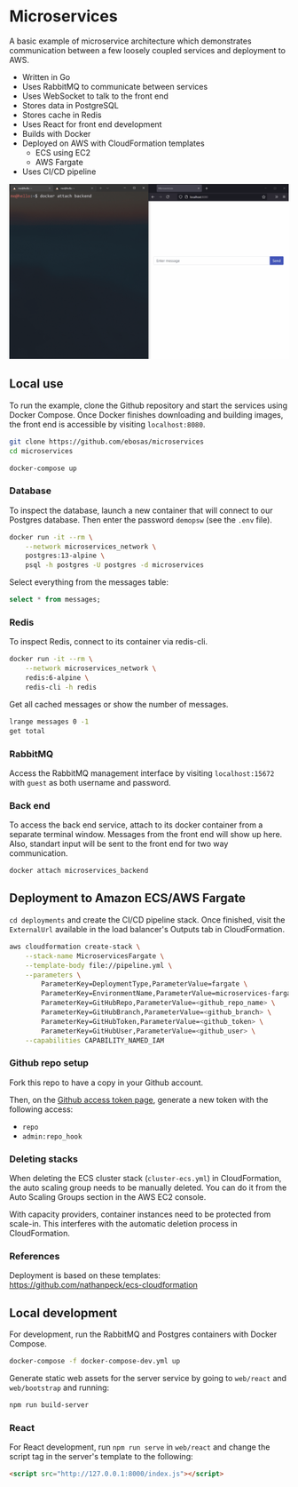 # Microservices

A basic example of microservice architecture which demonstrates communication between a few loosely coupled services and deployment to AWS.

* Written in Go
* Uses RabbitMQ to communicate between services
* Uses WebSocket to talk to the front end
* Stores data in PostgreSQL
* Stores cache in Redis
* Uses React for front end development
* Builds with Docker
* Deployed on AWS with CloudFormation templates
    * ECS using EC2
    * AWS Fargate
* Uses CI/CD pipeline

![](demo.gif)

## Local use

To run the example, clone the Github repository and start the services using Docker Compose. Once Docker finishes downloading and building images, the front end is accessible by visiting `localhost:8080`.

```bash
git clone https://github.com/ebosas/microservices
cd microservices
```
```bash
docker-compose up
```

### Database

To inspect the database, launch a new container that will connect to our Postgres database. Then enter the password `demopsw` (see the `.env` file).

```bash
docker run -it --rm \
    --network microservices_network \
    postgres:13-alpine \
    psql -h postgres -U postgres -d microservices
```

Select everything from the messages table:

```sql
select * from messages;
```

### Redis

To inspect Redis, connect to its container via redis-cli.

```bash
docker run -it --rm \
    --network microservices_network \
    redis:6-alpine \
    redis-cli -h redis
```

Get all cached messages or show the number of messages.

```bash
lrange messages 0 -1
get total
```

### RabbitMQ

Access the RabbitMQ management interface by visiting `localhost:15672` with `guest` as both username and password.

### Back end

To access the back end service, attach to its docker container from a separate terminal window. Messages from the front end will show up here. Also, standart input will be sent to the front end for two way communication.

```bash
docker attach microservices_backend
```

## Deployment to Amazon ECS/AWS Fargate

`cd deployments` and create the CI/CD pipeline stack. Once finished, visit the `ExternalUrl` available in the load balancer's Outputs tab in CloudFormation.

```bash
aws cloudformation create-stack \
	--stack-name MicroservicesFargate \
	--template-body file://pipeline.yml \
	--parameters \
		ParameterKey=DeploymentType,ParameterValue=fargate \
		ParameterKey=EnvironmentName,ParameterValue=microservices-fargate \
		ParameterKey=GitHubRepo,ParameterValue=<github_repo_name> \
		ParameterKey=GitHubBranch,ParameterValue=<github_branch> \
		ParameterKey=GitHubToken,ParameterValue=<github_token> \
		ParameterKey=GitHubUser,ParameterValue=<github_user> \
	--capabilities CAPABILITY_NAMED_IAM
```

### Github repo setup

Fork this repo to have a copy in your Github account.

Then, on the [Github access token page](https://github.com/settings/tokens), generate a new token with the following access:

* `repo`
* `admin:repo_hook`

### Deleting stacks

When deleting the ECS cluster stack (`cluster-ecs.yml`) in CloudFormation, the auto scaling group needs to be manually deleted. You can do it from the Auto Scaling Groups section in the AWS EC2 console.

With capacity providers, container instances need to be protected from scale-in. This interferes with the automatic deletion process in CloudFormation. 

### References

Deployment is based on these templates: https://github.com/nathanpeck/ecs-cloudformation

## Local development

For development, run the RabbitMQ and Postgres containers with Docker Compose.

```bash
docker-compose -f docker-compose-dev.yml up
```

Generate static web assets for the server service by going to `web/react` and `web/bootstrap` and running:

```bash
npm run build-server
```

### React

For React development, run `npm run serve` in `web/react` and change the script tag in the server's template to the following:

```html
<script src="http://127.0.0.1:8000/index.js"></script>
```
